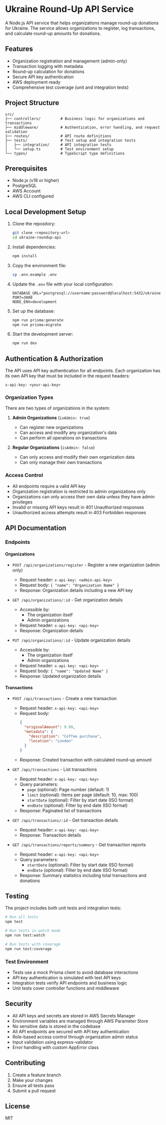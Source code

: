 # Ukraine Round-Up API Service

A Node.js API service that helps organizations manage round-up donations for Ukraine. The service allows organizations to register, log transactions, and calculate round-up amounts for donations.

## Features

- Organization registration and management (admin-only)
- Transaction logging with metadata
- Round-up calculation for donations
- Secure API key authentication
- AWS deployment ready
- Comprehensive test coverage (unit and integration tests)

## Project Structure

```
src/
├── controllers/         # Business logic for organizations and transactions
├── middleware/          # Authentication, error handling, and request validation
├── routes/              # API route definitions
├── tests/               # Test setup and integration tests
│   ├── integration/     # API integration tests
│   └── setup.ts         # Test environment setup
└── types/               # TypeScript type definitions
```

## Prerequisites

- Node.js (v18 or higher)
- PostgreSQL
- AWS Account
- AWS CLI configured

## Local Development Setup

1. Clone the repository:
   ```bash
   git clone <repository-url>
   cd ukraine-roundup-api
   ```

2. Install dependencies:
   ```bash
   npm install
   ```

3. Copy the environment file:
   ```bash
   cp .env.example .env
   ```

4. Update the `.env` file with your local configuration:
   ```
   DATABASE_URL="postgresql://username:password@localhost:5432/ukraine_roundup"
   PORT=3000
   NODE_ENV=development
   ```

5. Set up the database:
   ```bash
   npm run prisma:generate
   npm run prisma:migrate
   ```

6. Start the development server:
   ```bash
   npm run dev
   ```

## Authentication & Authorization

The API uses API key authentication for all endpoints. Each organization has its own API key that must be included in the request headers:

```
x-api-key: <your-api-key>
```

### Organization Types

There are two types of organizations in the system:

1. **Admin Organizations** (`isAdmin: true`)
   - Can register new organizations
   - Can access and modify any organization's data
   - Can perform all operations on transactions

2. **Regular Organizations** (`isAdmin: false`)
   - Can only access and modify their own organization data
   - Can only manage their own transactions

### Access Control

- All endpoints require a valid API key
- Organization registration is restricted to admin organizations only
- Organizations can only access their own data unless they have admin privileges
- Invalid or missing API keys result in 401 Unauthorized responses
- Unauthorized access attempts result in 403 Forbidden responses

## API Documentation

### Endpoints

#### Organizations

- `POST /api/organizations/register` - Register a new organization (admin only)
  - Request header: `x-api-key: <admin-api-key>`
  - Request body: `{ "name": "Organization Name" }`
  - Response: Organization details including a new API key

- `GET /api/organizations/:id` - Get organization details
  - Accessible by:
    - The organization itself
    - Admin organizations
  - Request header: `x-api-key: <api-key>`
  - Response: Organization details

- `PUT /api/organizations/:id` - Update organization details
  - Accessible by:
    - The organization itself
    - Admin organizations
  - Request header: `x-api-key: <api-key>`
  - Request body: `{ "name": "Updated Name" }`
  - Response: Updated organization details

#### Transactions

- `POST /api/transactions` - Create a new transaction
  - Request header: `x-api-key: <api-key>`
  - Request body: 
    ```json
    {
      "originalAmount": 9.99,
      "metadata": {
        "description": "Coffee purchase",
        "location": "London"
      }
    }
    ```
  - Response: Created transaction with calculated round-up amount

- `GET /api/transactions` - List transactions
  - Request header: `x-api-key: <api-key>`
  - Query parameters:
    - `page` (optional): Page number (default: 1)
    - `limit` (optional): Items per page (default: 10, max: 100)
    - `startDate` (optional): Filter by start date (ISO format)
    - `endDate` (optional): Filter by end date (ISO format)
  - Response: Paginated list of transactions

- `GET /api/transactions/:id` - Get transaction details
  - Request header: `x-api-key: <api-key>`
  - Response: Transaction details

- `GET /api/transactions/reports/summary` - Get transaction reports
  - Request header: `x-api-key: <api-key>`
  - Query parameters:
    - `startDate` (optional): Filter by start date (ISO format)
    - `endDate` (optional): Filter by end date (ISO format)
  - Response: Summary statistics including total transactions and donations

## Testing

The project includes both unit tests and integration tests:

```bash
# Run all tests
npm test

# Run tests in watch mode
npm run test:watch

# Run tests with coverage
npm run test:coverage
```

### Test Environment

- Tests use a mock Prisma client to avoid database interactions
- API key authentication is simulated with test API keys
- Integration tests verify API endpoints and business logic
- Unit tests cover controller functions and middleware

## Security

- All API keys and secrets are stored in AWS Secrets Manager
- Environment variables are managed through AWS Parameter Store
- No sensitive data is stored in the codebase
- All API endpoints are secured with API key authentication
- Role-based access control through organization admin status
- Input validation using express-validator
- Error handling with custom AppError class

## Contributing

1. Create a feature branch
2. Make your changes
3. Ensure all tests pass
4. Submit a pull request

## License

MIT
